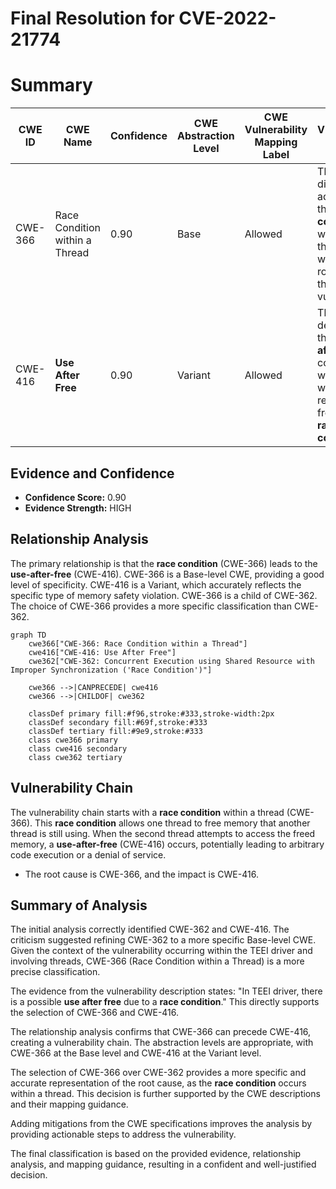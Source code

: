 # Final Resolution for CVE-2022-21774

# Summary
| CWE ID | CWE Name | Confidence | CWE Abstraction Level | CWE Vulnerability Mapping Label | CWE-Vulnerability Mapping Notes |
|---|---|---|---|---|---|
| CWE-366 | Race Condition within a Thread | 0.90 | Base | Allowed | This CWE directly addresses the **race condition** within a thread, which is the root cause of the vulnerability. |
| CWE-416 | **Use After Free** | 0.90 | Variant | Allowed | This CWE describes the **use-after-free** condition, which is the weakness resulting from the **race condition**. |

## Evidence and Confidence

*   **Confidence Score:** 0.90
*   **Evidence Strength:** HIGH

## Relationship Analysis
The primary relationship is that the **race condition** (CWE-366) leads to the **use-after-free** (CWE-416). CWE-366 is a Base-level CWE, providing a good level of specificity. CWE-416 is a Variant, which accurately reflects the specific type of memory safety violation.
CWE-366 is a child of CWE-362. The choice of CWE-366 provides a more specific classification than CWE-362.
```mermaid
graph TD
    cwe366["CWE-366: Race Condition within a Thread"]
    cwe416["CWE-416: Use After Free"]
    cwe362["CWE-362: Concurrent Execution using Shared Resource with Improper Synchronization ('Race Condition')"]

    cwe366 -->|CANPRECEDE| cwe416
    cwe366 -->|CHILDOF| cwe362

    classDef primary fill:#f96,stroke:#333,stroke-width:2px
    classDef secondary fill:#69f,stroke:#333
    classDef tertiary fill:#9e9,stroke:#333
    class cwe366 primary
    class cwe416 secondary
    class cwe362 tertiary
```

## Vulnerability Chain
The vulnerability chain starts with a **race condition** within a thread (CWE-366). This **race condition** allows one thread to free memory that another thread is still using. When the second thread attempts to access the freed memory, a **use-after-free** (CWE-416) occurs, potentially leading to arbitrary code execution or a denial of service.
  - The root cause is CWE-366, and the impact is CWE-416.

## Summary of Analysis
The initial analysis correctly identified CWE-362 and CWE-416. The criticism suggested refining CWE-362 to a more specific Base-level CWE. Given the context of the vulnerability occurring within the TEEI driver and involving threads, CWE-366 (Race Condition within a Thread) is a more precise classification.

The evidence from the vulnerability description states: "In TEEI driver, there is a possible **use after free** due to a **race condition**." This directly supports the selection of CWE-366 and CWE-416.

The relationship analysis confirms that CWE-366 can precede CWE-416, creating a vulnerability chain. The abstraction levels are appropriate, with CWE-366 at the Base level and CWE-416 at the Variant level.

The selection of CWE-366 over CWE-362 provides a more specific and accurate representation of the root cause, as the **race condition** occurs within a thread. This decision is further supported by the CWE descriptions and their mapping guidance.

Adding mitigations from the CWE specifications improves the analysis by providing actionable steps to address the vulnerability.

The final classification is based on the provided evidence, relationship analysis, and mapping guidance, resulting in a confident and well-justified decision.